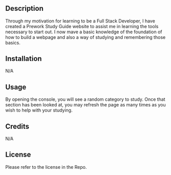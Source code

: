 # <Prework Study Guide>

## Description

Through my motivation for learning to be a Full Stack Developer, I have created a Prework Study Guide website to assist me in learning the tools necessary to start out. I now mave a basic knowledge of the foundation of how to build a webpage and also a way of studying and remembering those basics.

## Installation

N/A

## Usage

By opening the console, you will see a random category to study. Once that section has been looked at, you may refresh the page as many times as you wish to help with your studying.

## Credits

N/A

## License

Please refer to the license in the Repo.

